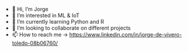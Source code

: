 - 👋 Hi, I’m Jorge
- 👀 I’m interested in ML & IoT
- 🌱 I’m currently learning Python and R
- 💞️ I’m looking to collaborate on different projects
- 📫 How to reach me -> https://www.linkedin.com/in/jorge-de-vivero-toledo-08b06760/
